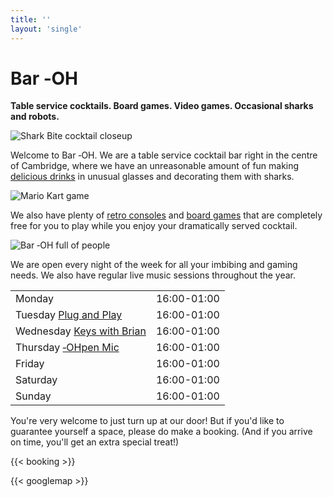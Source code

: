 ```yaml
---
title: ''
layout: 'single'
---
```


# Bar ‑OH

**Table service cocktails.  Board games.  Video games.  Occasional
sharks and robots.**

![Shark Bite cocktail closeup](images/sharkbite.jpeg)

Welcome to Bar ‑OH.  We are a table service cocktail bar right in the
centre of Cambridge, where we have an unreasonable amount of fun
making [delicious drinks](menu) in unusual glasses and decorating
them with sharks.

![Mario Kart game](images/mariokart.jpeg)

We also have plenty of [retro consoles](games) and [board
games](games) that are completely free for you to play while you
enjoy your dramatically served cocktail.

![Bar ‑OH full of people](images/crowd.jpeg)

We are open every night of the week for all your imbibing and gaming
needs.  We also have regular live music sessions throughout the year.

|                                          |               |
| :--------------------------------------- | ------------- |
| Monday                                   |  16:00-01:00  |
| Tuesday [Plug and Play](tuesday)         |  16:00-01:00  |
| Wednesday [Keys with Brian](wednesday)   |  16:00-01:00  |
| Thursday [‑OHpen Mic](thursday)          |  16:00-01:00  |
| Friday                                   |  16:00-01:00  |
| Saturday                                 |  16:00-01:00  |
| Sunday                                   |  16:00-01:00  |

You're very welcome to just turn up at our door!  But if you'd like to
guarantee yourself a space, please do make a booking.  (And if you
arrive on time, you'll get an extra special treat!)

{{< booking >}}

{{< googlemap >}}
